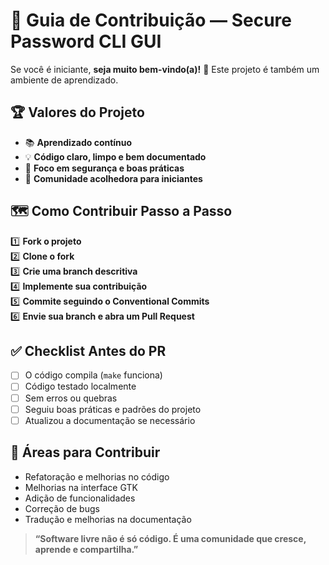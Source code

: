 # 🤝 Guia de Contribuição — Secure Password CLI GUI

Se você é iniciante, **seja muito bem-vindo(a)!** 🎉 Este projeto é também um ambiente de aprendizado.

## 🏆 Valores do Projeto
- 📚 **Aprendizado contínuo**
- 💡 **Código claro, limpo e bem documentado**
- 🔐 **Foco em segurança e boas práticas**
- 🤝 **Comunidade acolhedora para iniciantes**

## 🗺️ Como Contribuir Passo a Passo

1️⃣ **Fork o projeto**  
2️⃣ **Clone o fork**  
3️⃣ **Crie uma branch descritiva**  
4️⃣ **Implemente sua contribuição**  
5️⃣ **Commite seguindo o Conventional Commits**  
6️⃣ **Envie sua branch e abra um Pull Request**  

## ✅ Checklist Antes do PR
- [ ] O código compila (`make` funciona)
- [ ] Código testado localmente
- [ ] Sem erros ou quebras
- [ ] Seguiu boas práticas e padrões do projeto
- [ ] Atualizou a documentação se necessário

## 🚦 Áreas para Contribuir
- Refatoração e melhorias no código
- Melhorias na interface GTK
- Adição de funcionalidades
- Correção de bugs
- Tradução e melhorias na documentação

> **“Software livre não é só código. É uma comunidade que cresce, aprende e compartilha.”**
